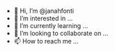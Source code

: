 - 👋 Hi, I’m @janahfonti
- 👀 I’m interested in ...
- 🌱 I’m currently learning ...
- 💞️ I’m looking to collaborate on ...
- 📫 How to reach me ...

<!---
janahfonti/janahfonti is a ✨ special ✨ repository because its `README.md` (this file) appears on your GitHub profile.
You can click the Preview link to take a look at your changes.
--->
